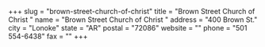 +++
slug = "brown-street-church-of-christ"
title = "Brown Street Church of Christ "
name = "Brown Street Church of Christ "
address = "400 Brown St."
city = "Lonoke"
state = "AR"
postal = "72086"
website = ""
phone = "501 554-6438"
fax = ""
+++
